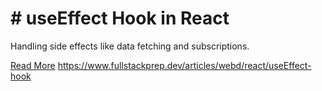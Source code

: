 # # useEffect Hook in React

Handling side effects like data fetching and subscriptions.

[Read More](https://www.fullstackprep.dev/articles/webd/react/useEffect-hook) https://www.fullstackprep.dev/articles/webd/react/useEffect-hook